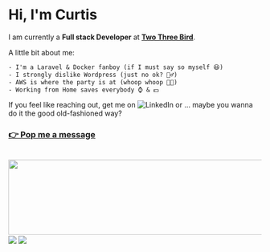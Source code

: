 # Hi, I'm Curtis

I am currently a __Full stack Developer__ at [__Two Three Bird__](https://github.com/twothreebird).

A little bit about me:
```txt
- I'm a Laravel & Docker fanboy (if I must say so myself 😆)
- I strongly dislike Wordpress (just no ok? 🙅‍♂️)
- AWS is where the party is at (whoop whoop 🎉🎉)
- Working from Home saves everybody ⌚ & 💵
```

If you feel like reaching out, get me on ![LinkedIn](https://www.linkedin.com/in/curtis-page-a63a7b74) or ...
maybe you wanna do it the good old-fashioned way?

### [👉 Pop me a message](https://forms.gle/kEttPuLpRZcEzmZ66)

<br />

<picture>
  <source
    srcset="https://github-readme-stats-87pe.vercel.app/api?username=curdal&show_icons=true&hide_title=true&theme=dark"
    media="(prefers-color-scheme: dark)"
    height=150 width=790
  />
  <source
    srcset="https://github-readme-stats-87pe.vercel.app/api?username=curdal&show_icons=true&hide_title=true"
    media="(prefers-color-scheme: light), (prefers-color-scheme: no-preference)"
    height=150 width=790
  />
  <img height=150 width=790 src="https://github-readme-stats-87pe.vercel.app/api?username=curdal&show_icons=true&hide_title=true" />
</picture>
<br />

<picture>
  <source
    srcset="https://github-readme-stats-87pe.vercel.app/api/wakatime?username=curdal9201&layout=compact&langs_count=6&theme=dark"
    media="(prefers-color-scheme: dark)"
  />
  <source
    srcset="https://github-readme-stats-87pe.vercel.app/api/wakatime?username=curdal9201&layout=compact&langs_count=6"
    media="(prefers-color-scheme: light), (prefers-color-scheme: no-preference)"
  />
  <img align="center" src="https://github-readme-stats-87pe.vercel.app/api/wakatime?username=curdal9201&layout=compact&langs_count=6" />
</picture>
<picture>
  <source
    srcset="https://github-readme-stats-87pe.vercel.app/api/top-langs?username=curdal&layout=compact&langs_count=6&card_width=320&custom_title=Preferred%20Toolkit&theme=dark"
    media="(prefers-color-scheme: dark)"
  />
  <source
    srcset="https://github-readme-stats-87pe.vercel.app/api/top-langs?username=curdal&layout=compact&langs_count=6&card_width=320&custom_title=Preferred%20Toolkit"
    media="(prefers-color-scheme: light), (prefers-color-scheme: no-preference)"
  />
  <img align="center" src="https://github-readme-stats-87pe.vercel.app/api/top-langs?username=curdal&layout=compact&langs_count=6&card_width=320&custom_title=Preferred%20Toolkit" />
</picture>
